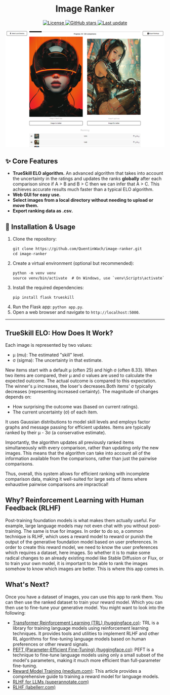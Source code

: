 <div align="center">
  <h1>Image Ranker</h1>
  <p>
    <a href="https://opensource.org/licenses/MIT">
      <img src="https://img.shields.io/github/license/QuentinWach/image-ranker" alt="License">
    </a>
    <a href="https://github.com/QuentinWach/1v1-image-ranker/stargazers">
      <img src="https://img.shields.io/github/stars/QuentinWach/image-ranker" alt="GitHub stars">
    </a>
    <a href="https://github.com/QuentinWach/1v1-image-ranker/commits/main">
      <img src="https://img.shields.io/github/last-commit/QuentinWach/image-ranker" alt="Last update">
    </a>
  </p>
</div>

![alt text](static/header.png)

## ✨ Core Features
- **TrueSkill ELO algorithm.** An advanced algorithm that takes into account the uncertainty in the ratings and updates the ranks **globally** after each comparison since if A > B and B > C then we can infer that A > C. This achieves accurate results much faster than a typical ELO algorithm.
- **Web GUI for easy use.**
- **Select images from a local directory without needing to upload or move them.**
- **Export ranking data as .csv.**

<!--
## Additional Features
- **Eliminate images from the ranking process for even faster results.**


- **Import corresponding text-prompts for each image.**
- **Change the ELO algorithm's parameters.**
-->
## 🚀 Installation & Usage
1. Clone the repository:
   ```
   git clone https://github.com/QuentinWach/image-ranker.git
   cd image-ranker
   ```
2. Create a virtual environment (optional but recommended):
   ```
   python -m venv venv
   source venv/bin/activate  # On Windows, use `venv\Scripts\activate`
   ```
3. Install the required dependencies:
   ```
   pip install flask trueskill
   ```
4. Run the Flask app: `python app.py`.
5. Open a web browser and navigate to `http://localhost:5000`.

---
## TrueSkill ELO: How Does It Work?
Each image is represented by two values:
- μ (mu): The estimated "skill" level.
- σ (sigma): The uncertainty in that estimate.

New items start with a default μ (often 25) and high σ (often 8.33). When two items are compared, their μ and σ values are used to calculate the expected outcome. The actual outcome is compared to this expectation. The winner's μ increases, the loser's decreases.Both items' σ typically decreases (representing increased certainty). The magnitude of changes depends on:
- How surprising the outcome was (based on current ratings).
- The current uncertainty (σ) of each item.

It uses Gaussian distributions to model skill levels and employs factor graphs and message passing for efficient updates. Items are typically ranked by their μ - 3σ (a conservative estimate).

Importantly, the algorithm updates all previously ranked items simultaneously with every comparison, rather than updating only the new images. This means that the algorithm can take into account all of the information available from the comparisons, rather than just the pairwise comparisons.

Thus, overall, this system allows for efficient ranking with incomplete comparison data, making it well-suited for large sets of items where exhaustive pairwise comparisons are impractical!

## Why? Reinforcement Learning with Human Feedback (RLHF)
Post-training foundation models is what makes them actually useful. For example, large language models may not even chat with you without post-training. The same is true for images. In order to do so, a common technique is RLHF, which uses a reward model to reward or punish the output of the generative foundation model based on user preferences. In order to create this reward model, we need to know the user preferences which requires a dataset, here images. So whether it is to make some radical changes to an already existing model like Stable Diffusion or Flux, or to train your own model, it is important to be able to rank the images somehow to know which images are better. This is where this app comes in.

## What's Next?
Once you have a dataset of images, you can use this app to rank them. You can then use the ranked dataset to train your reward model. Which you can then use to fine-tune your generative model. You might want to look into the following:
+ [Transformer Reinforcement Learning (TRL) (huggingface.co)](https://huggingface.co/docs/trl/main/en/index): TRL is a library for training language models using reinforcement learning techniques. It provides tools and utilities to implement RLHF and other RL algorithms for fine-tuning language models based on human preferences or other reward signals.
+ [PEFT (Parameter-Efficient Fine-Tuning) (huggingface.co)](https://huggingface.co/blog/trl-peft): PEFT is a technique to fine-tune language models using only a small subset of the model's parameters, making it much more efficient than full-parameter fine-tuning.
+ [Reward Model Training (medium.com)](https://medium.com/towards-generative-ai/reward-model-training-2209d1befb5f): This article provides a comprehensive guide to training a reward model for language models.
+ [RLHF for LLMs (superannotate.com)](https://www.superannotate.com/blog/rlhf-for-llm)
+ [RLHF (labellerr.com)](https://www.labellerr.com/blog/reinforcement-learning-from-human-feedback/)



<!--
## ELO: How Does It Work?
The typical ELO algorithm can be used to rank images based on pairwise comparisons. Here's how it works:

1. **Initialization**: 
   - Each image starts with an initial rating (default: 1400).
   - A K-factor (default: 32) determines the maximum change in rating after each comparison.

2. **Rating Calculation**:
   - When two images are compared, their current ratings are used to calculate the expected outcome.
   - The formula for expected score is: 1 / (1 + 10^((opponent_rating - player_rating) / 400))

3. **Rating Update**:
   - After each comparison, the ratings of both images are updated.
   - The winner's rating increases, and the loser's rating decreases.
   - The amount of change depends on the expected outcome and the actual outcome.
   - New Rating = Old Rating + K * (Actual Outcome - Expected Outcome)
     - Actual Outcome is 1 for the winner and 0 for the loser.

4. **Tracking Statistics**:
   - The system keeps track of the number of comparisons for each image.
   - It also counts upvotes (wins) and downvotes (losses) for each image.
   - Ensures that each image is compared against every other image exactly once which is necessary for the algorithm to converge. (Shown as a progress bar in the web app.)

5. **Ranking**:
   - Images are ranked based on their current ELO rating.
   - The `get_rankings()` method returns a sorted list of images by their ratings.

This implementation ensures that images consistently chosen as better will rise in the rankings, while those consistently chosen as worse will fall. The system is self-correcting and allows for dynamic changes in rankings as more comparisons are made.

-->